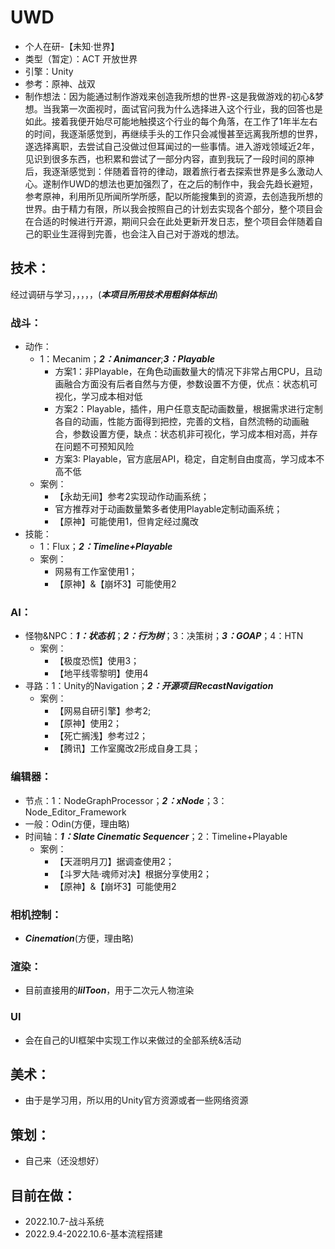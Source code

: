 # UWD
- 个人在研-【未知·世界】
- 类型（暂定）：ACT 开放世界
- 引擎：Unity
- 参考：原神、战双
- 制作想法：因为能通过制作游戏来创造我所想的世界-这是我做游戏的初心&梦想。当我第一次面视时，面试官问我为什么选择进入这个行业，我的回答也是如此。接着我便开始尽可能地触摸这个行业的每个角落，在工作了1年半左右的时间，我逐渐感觉到，再继续手头的工作只会减慢甚至远离我所想的世界，遂选择离职，去尝试自己没做过但耳闻过的一些事情。进入游戏领域近2年，见识到很多东西，也积累和尝试了一部分内容，直到我玩了一段时间的原神后，我逐渐感觉到：伴随着音符的律动，跟着旅行者去探索世界是多么激动人心。遂制作UWD的想法也更加强烈了，在之后的制作中，我会先趋长避短，参考原神，利用所见所闻所学所感，配以所能搜集到的资源，去创造我所想的世界。由于精力有限，所以我会按照自己的计划去实现各个部分，整个项目会在合适的时候进行开源，期间只会在此处更新开发日志，整个项目会伴随着自己的职业生涯得到完善，也会注入自己对于游戏的想法。

## 技术：
经过调研与学习，，，，，(***本项目所用技术用粗斜体标出***)
### 战斗：
- 动作：
  - 1：Mecanim；***2：Animancer***;***3：Playable***
    - 方案1：非Playable，在角色动画数量大的情况下非常占用CPU，且动画融合方面没有后者自然与方便，参数设置不方便，优点：状态机可视化，学习成本相对低
    - 方案2：Playable，插件，用户任意支配动画数量，根据需求进行定制各自的动画，性能方面得到把控，完善的文档，自然流畅的动画融合，参数设置方便，缺点：状态机非可视化，学习成本相对高，并存在问题不可预知风险
    - 方案3: Playable，官方底层API，稳定，自定制自由度高，学习成本不高不低
  - 案例：
    - 【永劫无间】参考2实现动作动画系统；
    - 官方推荐对于动画数量繁多者使用Playable定制动画系统；
    - 【原神】可能使用1，但肯定经过魔改
- 技能：
  - 1：Flux；***2：Timeline+Playable***
  - 案例：
    - 网易有工作室使用1；
    - 【原神】&【崩坏3】可能使用2
### AI：
- 怪物&NPC：***1：状态机***；***2：行为树***；3：决策树；***3：GOAP***；4：HTN
  - 案例：
    - 【极度恐慌】使用3；
    - 【地平线零黎明】使用4
- 寻路：1：Unity的Navigation；***2：开源项目RecastNavigation***
  - 案例：
    - 【网易自研引擎】参考2;
    - 【原神】使用2；
    - 【死亡搁浅】参考过2；
    - 【腾讯】工作室魔改2形成自身工具；
### 编辑器：
- 节点：1：NodeGraphProcessor；***2：xNode***；3：Node_Editor_Framework
- 一般：Odin(方便，理由略)
- 时间轴：***1：Slate Cinematic Sequencer***；2：Timeline+Playable
  - 案例：
    - 【天涯明月刀】据调查使用2；
    - 【斗罗大陆·魂师对决】根据分享使用2；
    - 【原神】&【崩坏3】可能使用2
### 相机控制：
- ***Cinemation***(方便，理由略)    
### 渲染：
- 目前直接用的***lilToon***，用于二次元人物渲染
### UI
- 会在自己的UI框架中实现工作以来做过的全部系统&活动
  
## 美术：
- 由于是学习用，所以用的Unity官方资源或者一些网络资源

## 策划：
- 自己来（还没想好）


## 目前在做：
- 2022.10.7-战斗系统
- 2022.9.4-2022.10.6-基本流程搭建



